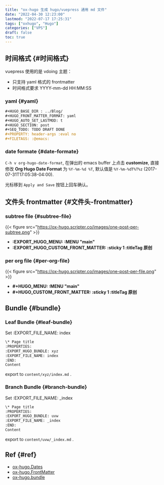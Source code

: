 ```yaml
---
title: "ox-hugo 生成 hugo/vuepress 通用 md 文件"
date: "2022-04-30 12:23:00"
lastmod: "2022-07-17 17:25:31"
tags: ["oxhugo", "Hugo"]
categories: ["VPS"]
draft: false
toc: true
---
```


## 时间格式 {#时间格式}

vuepress 使用的是 vdoing 主题：

-   只支持 yaml 格式的 frontmatter
-   时间格式要求 YYYY-mm-dd HH:MM:SS


### yaml {#yaml}

```org
#+HUGO_BASE_DIR : ../Blog/
#+HUGO_FRONT_MATTER_FORMAT: yaml
#+HUGO_AUTO_SET_LASTMOD: t
#+HUGO_SECTION: post
#+SEQ_TODO: TODO DRAFT DONE
#+PROPERTY: header-args :eval no
#+FILETAGS: :@emacs:
```


### date formate {#date-formate}

`C-h v org-hugo-date-format`,
在弹出的 emacs buffer 上点击 **customize**, 直接修改 **Org Hugo Date Format** 为 `%Y-%m-%d %T`, 默认值是 `%Y-%m-%dT%T%z` (2017-07-31T17:05:38-04:00).

光标移到 `Apply and Save` 按钮上回车确认。


## 文件头 frontmatter {#文件头-frontmatter}


### subtree file {#subtree-file}

{{< figure src="https://ox-hugo.scripter.co/images/one-post-per-subtree.png" >}}

-   **:EXPORT_HUGO_MENU: :MENU "main"**
-   **:EXPORT_HUGO_CUSTOM_FRONT_MATTER: :sticky 1 :titleTag 原创**


### per org file {#per-org-file}

{{< figure src="https://ox-hugo.scripter.co/images/one-post-per-file.png" >}}

-   **#+HUGO_MENU: :MENU "main"**
-   **#+HUGO_CUSTOM_FRONT_MATTER: :sticky 1 :titleTag 原创**


## Bundle {#bundle}


### Leaf Bundle {#leaf-bundle}

Set :EXPORT_FILE_NAME: index

```org
\* Page title
:PROPERTIES:
:EXPORT_HUGO_BUNDLE: xyz
:EXPORT_FILE_NAME: index
:END:
Content
```

export to `content/xyz/index.md` .


### Branch Bundle {#branch-bundle}

Set :EXPORT_FILE_NAME: \_index

```org
\* Page title
:PROPERTIES:
:EXPORT_HUGO_BUNDLE: uvw
:EXPORT_FILE_NAME: _index
:END:
Content
```

export to `content/uvw/_index.md` .


## Ref {#ref}

-   [ox-hugo.Dates](https://ox-hugo.scripter.co/doc/dates/)
-   [ox-hugo.FrontMatter](https://ox-hugo.scripter.co/)
-   [ox-hugo.bundle](https://ox-hugo.scripter.co/doc/hugo-bundle/)